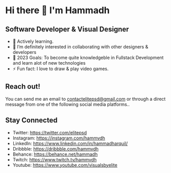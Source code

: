 # Hi there 👋 I'm Hammadh

## Software Developer & Visual Designer

- 🌱 Actively learning.
- 👯 I’m definitely interested in collaborating with other designers & developers
- 🥅 2023 Goals: To become quite knowledgeble in Fullstack Development and learn alot of new technologies
- ⚡ Fun fact: I love to draw & play video games.


## Reach out! 
You can send me an email to contactelitepsd@gmail.com or through a direct message from one of the following social media platforms..

## Stay Connected
- Twitter: https://twitter.com/elitepsd
- Instagram: https://instagram.com/hammvdh
- LinkedIn: https://www.linkedin.com/in/hammadharquil/
- Dribbble: https://dribbble.com/hammvdh
- Behance: https://behance.net/hammadh
- Twitch: https://www.twitch.tv/hammvdh
- Youtube: https://www.youtube.com/visualsbyelite


